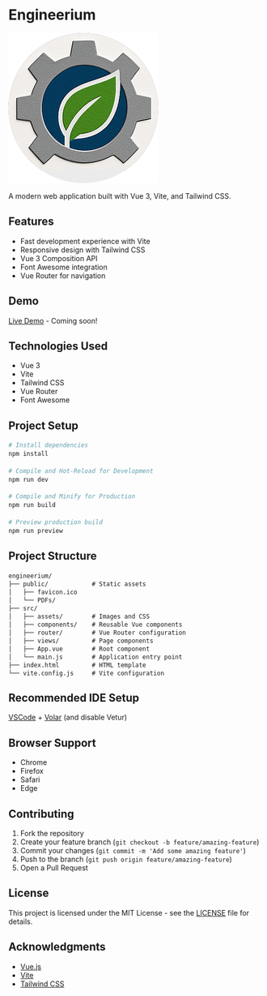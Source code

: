 # Engineerium

![Engineerium Logo](./src/assets/img/logo1.png)

A modern web application built with Vue 3, Vite, and Tailwind CSS.

## Features

- Fast development experience with Vite
- Responsive design with Tailwind CSS
- Vue 3 Composition API
- Font Awesome integration
- Vue Router for navigation

## Demo

[Live Demo](#) - Coming soon!

## Technologies Used

- Vue 3
- Vite
- Tailwind CSS
- Vue Router
- Font Awesome

## Project Setup

```sh
# Install dependencies
npm install

# Compile and Hot-Reload for Development
npm run dev

# Compile and Minify for Production
npm run build

# Preview production build
npm run preview
```

## Project Structure

```
engineerium/
├── public/            # Static assets
│   ├── favicon.ico
│   └── PDFs/
├── src/
│   ├── assets/        # Images and CSS
│   ├── components/    # Reusable Vue components
│   ├── router/        # Vue Router configuration
│   ├── views/         # Page components
│   ├── App.vue        # Root component
│   └── main.js        # Application entry point
├── index.html         # HTML template
└── vite.config.js     # Vite configuration
```

## Recommended IDE Setup

[VSCode](https://code.visualstudio.com/) + [Volar](https://marketplace.visualstudio.com/items?itemName=Vue.volar) (and disable Vetur)

## Browser Support

- Chrome
- Firefox
- Safari
- Edge

## Contributing

1. Fork the repository
2. Create your feature branch (`git checkout -b feature/amazing-feature`)
3. Commit your changes (`git commit -m 'Add some amazing feature'`)
4. Push to the branch (`git push origin feature/amazing-feature`)
5. Open a Pull Request

## License

This project is licensed under the MIT License - see the [LICENSE](LICENSE) file for details.

## Acknowledgments

- [Vue.js](https://vuejs.org/)
- [Vite](https://vitejs.dev/)
- [Tailwind CSS](https://tailwindcss.com/)
